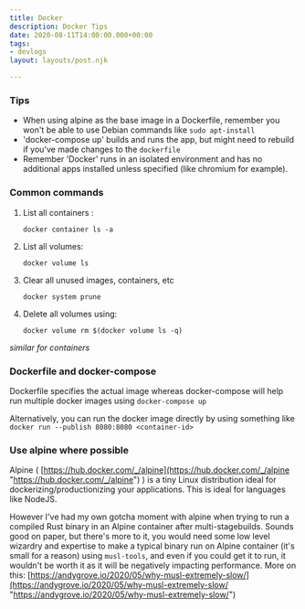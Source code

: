 ```yaml
---
title: Docker
description: Docker Tips
date: 2020-08-11T14:00:00.000+00:00
tags:
- devlogs
layout: layouts/post.njk

---
```

### Tips

* When using alpine as the base image in a Dockerfile, remember you won't be able to use Debian commands like `sudo apt-install`
* 'docker-compose up' builds and runs the app, but might need to rebuild if you've made changes to the `dockerfile`
* Remember 'Docker' runs in an isolated environment and has no additional apps installed unless specified (like chromium for example).

### Common commands

1. List all containers :

       docker container ls -a
2. List all volumes:

       docker volume ls
3. Clear all unused images, containers, etc

       docker system prune
4. Delete all volumes using:

       docker volume rm $(docker volume ls -q)

_similar for containers_

### Dockerfile and docker-compose

Dockerfile specifies the actual image whereas docker-compose will help run multiple docker images using `docker-compose up`

Alternatively, you can run the docker image directly by using something like `docker run --publish 8080:8080 <container-id>`

### Use alpine where possible

Alpine ( [https://hub.docker.com/_/alpine](https://hub.docker.com/_/alpine "https://hub.docker.com/_/alpine") ) is a tiny Linux distribution ideal for dockerizing/productionizing your applications. This is ideal for languages like NodeJS. 

However I've had my own gotcha moment with alpine when trying to run a compiled Rust binary in an Alpine container after multi-stagebuilds. Sounds good on paper, but there's more to it, you would need some low level wizardry and expertise to make a typical binary run on Alpine container (it's small for a reason) using `musl-tools`, and even if you could get it to run, it wouldn't be worth it as it will be negatively impacting performance. More on this: [https://andygrove.io/2020/05/why-musl-extremely-slow/](https://andygrove.io/2020/05/why-musl-extremely-slow/ "https://andygrove.io/2020/05/why-musl-extremely-slow/")